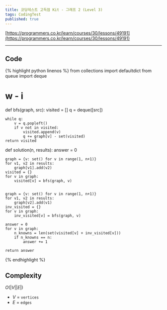 ```yaml
---
title: 코딩테스트 고득점 Kit - 그래프 2 (Level 3)
tags: CodingTest
published: true
---
```


[https://programmers.co.kr/learn/courses/30/lessons/49191](https://programmers.co.kr/learn/courses/30/lessons/49191)

<!--more-->

---

## Code
{% highlight python linenos %}
from collections import defaultdict
from queue import deque

# w - i
def bfs(graph, src):
    visited = []
    q = deque([src])

    while q:
        v = q.popleft()
        if v not in visited:
            visited.append(v)
            q += graph[v] - set(visited)
    return visited

def solution(n, results):
    answer = 0

    graph = {v: set() for v in range(1, n+1)}
    for v1, v2 in results:
        graph[v1].add(v2)
    visited = {}
    for v in graph:
        visited[v] = bfs(graph, v)


    graph = {v: set() for v in range(1, n+1)}
    for v1, v2 in results:
        graph[v2].add(v1)
    inv_visited = {}
    for v in graph:
        inv_visited[v] = bfs(graph, v)

    answer = 0
    for v in graph:
        n_knowns = len(set(visited[v] + inv_visited[v]))
        if n_knowns == n:
            answer += 1

    return answer
{% endhighlight %}


## Complexity
$O(|V||E|)$
- $V$ = `vertices`
- $E$ = `edges`
